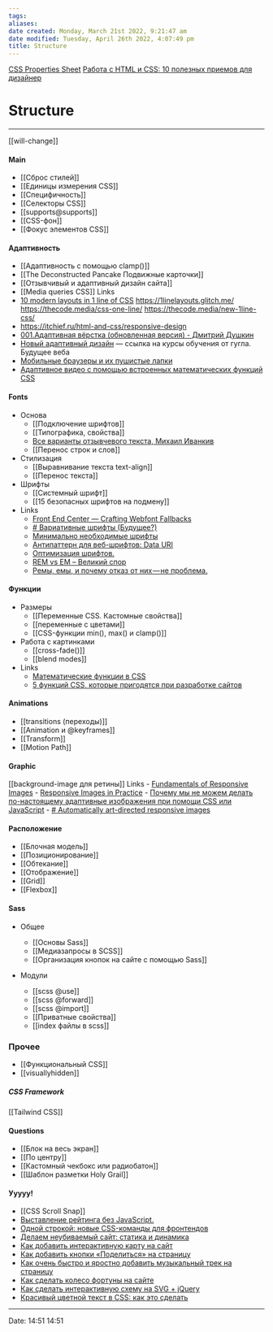 ```yaml
---
tags: 
aliases: 
date created: Monday, March 21st 2022, 9:21:47 am
date modified: Tuesday, April 26th 2022, 4:07:49 pm
title: Structure
---
```

[CSS Properties Sheet](https://docs.google.com/spreadsheets/d/1-pca7hev_jizbaKW1ns13kvHFQUz6R1rz7SyXg8dQAQ/edit#gid=0)
[Работа с HTML и CSS: 10 полезных приемов для дизайнер](https://nuancesprog.ru/p/12211/)

# Structure

---
[[will-change]]

#### Main

- [[Сброс стилей]]
- [[Единицы измерения CSS]]
- [[Специфичность]]
- [[Селекторы CSS]]
- [[supports@supports]]
- [[CSS-фон]]
- [[Фокус элементов CSS]]

#### Адаптивность

- [[Адаптивность с помощью clamp()]]
- [[The Deconstructed Pancake Подвижные карточки]]
- [[Отзывчивый и адаптивный дизайн сайта]]
- [[Media queries CSS]]
 Links
- [10 modern layouts in 1 line of CSS](https://www.youtube.com/watch?v=qm0IfG1GyZU) https://1linelayouts.glitch.me/ https://thecode.media/css-one-line/ https://thecode.media/new-1line-css/
- https://itchief.ru/html-and-css/responsive-design
- [001.Адаптивная вёрстка (обновленная версия) - Дмитрий Душкин](https://www.youtube.com/watch?v=5jTDpz7OXD4)
- [Новый адаптивный дизайн](https://www.youtube.com/watch?v=dhrX_biPH8c) — ссылка на курсы обучения от гугла. Будущее веба
- [Мобильные браузеры и их пушистые лапки](https://habr.com/ru/company/zerotech/blog/336172/)
- [Адаптивное видео с помощью встроенных математических функций CSS](https://yoksel.github.io/adaptive-video-with-css-math/)

#### Fonts

- Основа
	- [[Подключение шрифтов]]
	- [[Типографика, свойства]]
	- [Все варианты отзывчевого текста, Михаил Иванкив](https://www.youtube.com/watch?v=cO2-zYzjyD0)
	- [[Перенос строк и слов]]
- Стилизация
	- [[Выравнивание текста text-align]]
	- [[Перенос текста]]
- Шрифты
	- [[Системный шрифт]]
	- [[15 безопасных шрифтов на подмену]]
- Links
	- [Front End Center — Crafting Webfont Fallbacks](https://www.youtube.com/watch?v=tO01ul1WNW8&t=604s)
	- [# Вариативные шрифты (Будущее?)](https://yoksel.github.io/opentype-variable-fonts/)
	- [Минимально необходимые шрифты](https://css-live.ru/articles/minimalno-neobxodimye-shrifty.html)
	- [Антипаттерн для веб-шрифтов: Data URI](https://css-live.ru/articles/antipattern-dlya-veb-shriftov-data-uri.html)
	- [Оптимизация шрифтов.](https://developers.google.com/web/fundamentals/performance/optimizing-content-efficiency/webfont-optimization?hl=ru)
	- [REM vs EM – Великий спор](https://habr.com/ru/post/280125/)
	- [Ремы, емы, и почему отказ от них — не проблема.](https://medium.com/devschacht/david-gilbertson-rems-and-ems-and-why-you-probably-dont-need-them-3b2b1e785787)

#### Функции

- Размеры
	- [[Переменные CSS. Кастомные свойства]]
	- [[переменные с цветами]]
	- [[CSS-функции min(), max() и clamp()]]
- Работа с картинками
	- [[cross-fade()]]
	- [[blend modes]]
- Links
	- [Математические функции в CSS](https://yoksel.github.io/css-math/#restrictions)
	- [5 функций CSS, которые пригодятся при разработке сайтов](https://nuancesprog.ru/p/12643/)

#### Animations

- [[transitions (переходы)]]
- [[Animation и @keyframes]]
- [[Transform]]
- [[Motion Path]]

#### Graphic

[[background-image для ретины]]
 Links
	- [Fundamentals of Responsive Images](https://www.lullabot.com/articles/fundamentals-of-responsive-images)
	- [Responsive Images in Practice](http://alistapart.com/article/responsive-images-in-practice/)
	- [Почему мы не можем делать по-настоящему адаптивные изображения при помощи CSS или JavaScript](https://css-live.ru/articles/pochemu-my-ne-mozhem-delat-po-nastoyashhemu-adaptivnye-izobrazheniya-pri-pomoshhi-css-ili-javascript.html)
	- [# Automatically art-directed responsive images](https://cloudinary.com/blog/automatically_art_directed_responsive_images)

#### Расположение

- [[Блочная модель]]
- [[Позиционирование]]
- [[Обтекание]]
- [[Отображение]]
- [[Grid]]
- [[Flexbox]]

#### Sass

- Общее
	- [[Основы Sass]]
	- [[Медиазапросы в SCSS]]
	- [[Организация кнопок на сайте с помощью Sass]]
	
- Модули
	- [[scss @use]]
	- [[scss @forward]]
	- [[scss @import]]
	- [[Приватные свойства]]
	- [[index файлы в scss]]

### Прочее

- [[Функциональный CSS]]
- [[visuallyhidden]]

##### CSS Framework

[[Tailwind CSS]]

#### Questions

- [[Блок на весь экран]]
- [[По центру]]
- [[Кастомный чекбокс или радиобатон]]
- [[Шаблон разметки Holy Grail]]

#### Ууууу!

- [[CSS Scroll Snap]]
- [Выставление рейтинга без JavaScript.](https://eugeno.ru/%D0%B1%D0%BB%D0%BE%D0%B3/%D0%B2%D1%8B%D1%81%D1%82%D0%B0%D0%B2%D0%BB%D0%B5%D0%BD%D0%B8%D0%B5-%D1%80%D0%B5%D0%B9%D1%82%D0%B8%D0%BD%D0%B3%D0%B0)
- [Одной строкой: новые CSS-команды для фронтендов](https://thecode.media/css-one-line/)
- [Делаем неубиваемый сайт: статика и динамика](https://thecode.media/static/)
- [Как добавить интерактивную карту на сайт](https://thecode.media/maps/)
- [Как добавить кнопки «Поделиться» на страницу](https://thecode.media/quick-share/)
- [Как очень быстро и яростно добавить музыкальный трек на страницу](https://thecode.media/comments/)
- [Как сделать колесо фортуны на сайте](https://thecode.media/fortune/)
- [ Как сделать интерактивную схему на SVG + jQuery](https://snipp.ru/html-css/interactive-map)
- [Красивый цветной текст в CSS: как это сделать](https://thecode.media/fill-color/)
---

Date: 14:51 14:51
